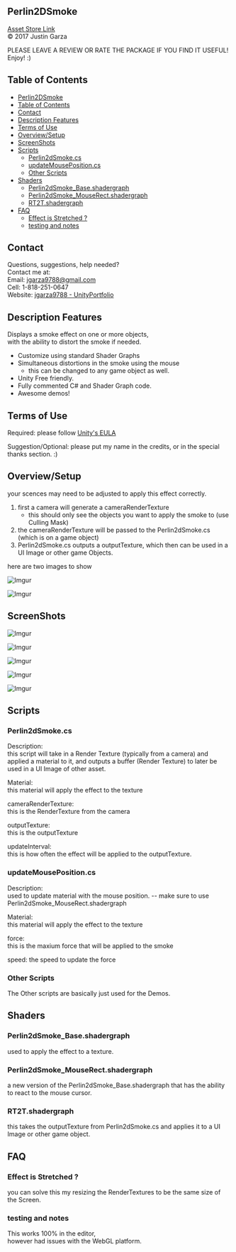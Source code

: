 <!--
Version: 1.0

**Change Log**
20200622 - inital version
-->

Perlin2DSmoke
-------------------------------------
[Asset Store Link](http://u3d.as/1Wyn)  
© 2017 Justin Garza

PLEASE LEAVE A REVIEW OR RATE THE PACKAGE IF YOU FIND IT USEFUL!
Enjoy! :)

## Table of Contents

<!--TOC-->
- [Perlin2DSmoke](#perlin2dsmoke)
- [Table of Contents](#table-of-contents)
- [Contact](#contact)
- [Description Features](#description-features)
- [Terms of Use](#terms-of-use)
- [Overview/Setup](#overviewsetup)
- [ScreenShots](#screenshots)
- [Scripts](#scripts)
    - [Perlin2dSmoke.cs](#perlin2dsmokecs)
    - [updateMousePosition.cs](#updatemousepositioncs)
    - [Other Scripts](#other-scripts)
- [Shaders](#shaders)
    - [Perlin2dSmoke_Base.shadergraph](#perlin2dsmoke_baseshadergraph)
    - [Perlin2dSmoke_MouseRect.shadergraph](#perlin2dsmoke_mouserectshadergraph)
    - [RT2T.shadergraph](#rt2tshadergraph)
- [FAQ](#faq)
    - [Effect is Stretched ?](#effect-is-stretched-)
    - [testing and notes](#testing-and-notes)

<!--TOC-->


## Contact  

Questions, suggestions, help needed?  
Contact me at:  
Email: jgarza9788@gmail.com  
Cell: 1-818-251-0647  
Website: [jgarza9788 - UnityPortfolio](https://github.com/jgarza9788/UnityPortfolio)  


## Description Features

Displays a smoke effect on one or more objects,  
with the ability to distort the smoke if needed.


* Customize using standard Shader Graphs
* Simultaneous distortions in the smoke using the mouse
    * this can be changed to any game object as well.
* Unity Free friendly.
* Fully commented C# and Shader Graph code.
* Awesome demos!



## Terms of Use

Required:
please follow [Unity's EULA](https://unity3d.com/legal/as_terms) 

Suggestion/Optional:
please put my name in the credits, or in the special thanks section. :)  

## Overview/Setup 

your scences may need to be adjusted to apply this effect correctly.
1. first a camera will generate a cameraRenderTexture 
    * this should only see the objects you want to apply the smoke to (use Culling Mask)
2. the cameraRenderTexture will be passed to the Perlin2dSmoke.cs (which is on a game object)
3. Perlin2dSmoke.cs outputs a outputTexture, which then can be used in a UI Image or other game Objects.

here are two images to show

![Imgur](https://i.imgur.com/wKscPgTm.png)  

![Imgur](https://i.imgur.com/PKvvvhmm.png)

## ScreenShots

![Imgur](https://i.imgur.com/voIGwfBm.png) 

![Imgur](https://i.imgur.com/RpIwh9J.gif)

![Imgur](https://i.imgur.com/NeDm52W.gif)

![Imgur](https://i.imgur.com/5Xkk1Mz.gif)

![Imgur](https://i.imgur.com/9KQKMv3.gif)

## Scripts 

### Perlin2dSmoke.cs
Description:  
this script will take in a Render Texture (typically from a camera) and applied a material to it, and outputs a buffer (Render Texture) to later be used in a UI Image of other asset.

Material:  
this material will apply the effect to the texture  

cameraRenderTexture:  
this is the RenderTexture from the camera  

outputTexture:  
this is the outputTexture  

updateInterval:  
this is how often the effect will be applied to the outputTexture.  

### updateMousePosition.cs  
Description:  
used to update material with the mouse position.
-- make sure to use Perlin2dSmoke_MouseRect.shadergraph

Material:  
this material will apply the effect to the texture  

force:   
this is the maxium force that will be applied to the smoke

speed:
the speed to update the force  


### Other Scripts
The Other scripts are basically just used for the Demos.


## Shaders 

### Perlin2dSmoke_Base.shadergraph
used to apply the effect to a texture.

### Perlin2dSmoke_MouseRect.shadergraph
a new version of the Perlin2dSmoke_Base.shadergraph that has the ability to react to the mouse cursor.  

### RT2T.shadergraph
this takes the outputTexture from Perlin2dSmoke.cs and applies it to a UI Image or other game object.


## FAQ

### Effect is Stretched ?
you can solve this my resizing the RenderTextures to be the same size of the Screen.

### testing and notes
This works 100% in the editor,  
however had issues with the WebGL platform.